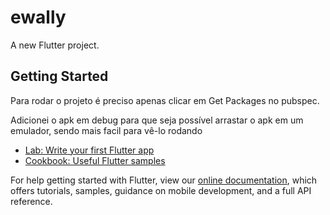 # ewally

A new Flutter project.

## Getting Started

Para rodar o projeto é preciso apenas clicar em Get Packages no pubspec.

Adicionei o apk em debug para que seja possível arrastar o apk em um emulador, sendo mais facil para vê-lo rodando

- [Lab: Write your first Flutter app](https://flutter.dev/docs/get-started/codelab)
- [Cookbook: Useful Flutter samples](https://flutter.dev/docs/cookbook)

For help getting started with Flutter, view our
[online documentation](https://flutter.dev/docs), which offers tutorials,
samples, guidance on mobile development, and a full API reference.
